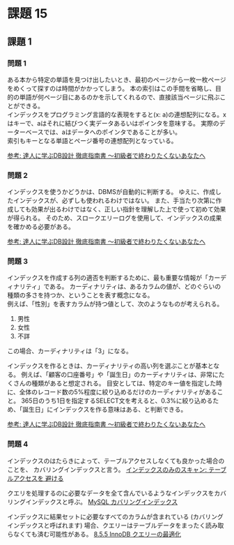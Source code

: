 # 課題 15

## 課題 1

### 問題 1

ある本から特定の単語を見つけ出したいとき、最初のページから一枚一枚ページをめくって探すのは時間がかかってしまう。
本の索引はこの手間を省略し、目的の単語が何ページ目にあるのかを示してくれるので、直接該当ページに飛ぶことができる。  
インデックスをプログラミング言語的な表現をすると(x: a)の連想配列になる。xはキーで、aはそれに結びつく実データあるいはポインタを意味する。
実際のデーターベースでは、aはデータへのポインタであることが多い。  
索引もキーとなる単語とページ番号の連想配列となっている。  

[参考: 達人に学ぶDB設計 徹底指南書 ～初級者で終わりたくないあなたへ](https://www.shoeisha.co.jp/book/detail/9784798124704)

### 問題 2

インデックスを使うかどうかは、DBMSが自動的に判断する。
ゆえに、作成したインデックスが、必ずしも使われるわけではない。
また、手当たり次第に作成しても効果が出るわけではなく、正しい指針を理解した上で使って初めて効果が得られる。
そのため、スロークエリーログを使用して、インデックスの成果を確かめる必要がある。

[参考: 達人に学ぶDB設計 徹底指南書 ～初級者で終わりたくないあなたへ](https://www.shoeisha.co.jp/book/detail/9784798124704)

### 問題 3

インデックスを作成する列の適否を判断するために、最も重要な情報が「カーディナリティ」である。
カーディナリティは、あるカラムの値が、どのぐらいの種類の多さを持つか、ということを表す概念になる。  
例えば、「性別」を表すカラムが持つ値として、次のようなものが考えられる。

1. 男性
1. 女性
1. 不詳

この場合、カーディナリティは「3」になる。

インデックスを作るときは、カーディナリティの高い列を選ぶことが基本となる。
例えば、「顧客の口座番号」や「誕生日」のカーディナリティは、非常にたくさんの種類があると想定される。
目安としては、特定のキー値を指定した時に、全体のレコード数の5%程度に絞り込めるだけのカーディナリティがあること。
365日のうち1日を指定するSELECT文を考えると、0.3%に絞り込めるため、「誕生日」にインデックスを作る意味はある、と判断できる。

[参考: 達人に学ぶDB設計 徹底指南書 ～初級者で終わりたくないあなたへ](https://www.shoeisha.co.jp/book/detail/9784798124704)

### 問題 4

インデックスのはたらきによって、テーブルアクセスしなくても良かった場合のことを、 カバリングインデックスと言う。
[インデックスのみのスキャン: テーブルアクセスを 避ける](https://use-the-index-luke.com/ja/sql/clustering/index-only-scan-covering-index)

クエリを処理するのに必要なデータを全て含んでいるようなインデックスをカバリングインデックスと呼ぶ。
[MySQL カバリングインデックス](https://qiita.com/riita10069/items/29953f51126ed4e0cf82)

インデックスに結果セットに必要なすべてのカラムが含まれている (カバリングインデックスと呼ばれます) 場合、クエリーはテーブルデータをまったく読み取らなくても済む可能性がある。
[8.5.5 InnoDB クエリーの最適化](https://dev.mysql.com/doc/refman/5.6/ja/optimizing-innodb-queries.html)

